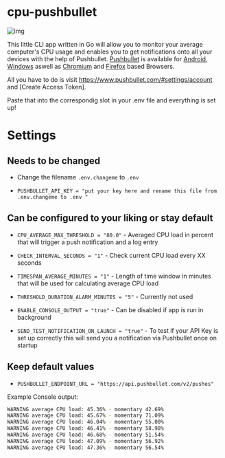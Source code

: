 # cpu-pushbullet

![img](https://www.pushbullet.com/img/header/logo.png)

This little CLI app written in Go will allow you to monitor your average computer's CPU usage and enables you to get notifications onto all your devices with the help of Pushbullet.
[Pushbullet](https://www.pushbullet.com/) is available for [Android](https://play.google.com/store/apps/details?id=com.pushbullet.android&pcampaignid=web_share), [Windows](https://update.pushbullet.com/pushbullet_installer.exe) aswell as [Chromium](https://addons.mozilla.org/en-US/firefox/addon/pushbullet/versions/) and [Firefox](https://addons.mozilla.org/en-US/firefox/addon/pushbullet/versions/) based Browsers.

All you have to do is visit https://www.pushbullet.com/#settings/account and [Create Access Token].

Paste that into the correspondig slot in your .env file and everything is set up!




# Settings
## Needs to be changed
- Change the filename `.env.changeme` to `.env`

- `PUSHBULLET_API_KEY = "put your key here and rename this file from .env.changeme to .env "`

## Can be configured to your liking or stay default

- `CPU_AVERAGE_MAX_THRESHOLD = "80.0"` - Averaged CPU load in percent that will trigger a push notification and a log entry

- `CHECK_INTERVAL_SECONDS = "1"` - Check current CPU load every XX seconds

- `TIMESPAN_AVERAGE_MINUTES = "1"` - Length of time window in minutes that will be used for calculating average CPU load

- `THRESHOLD_DURATION_ALARM_MINUTES = "5"` - Currently not used

- `ENABLE_CONSOLE_OUTPUT = "true"` - Can be disabled if app is run in background

- `SEND_TEST_NOTIFICATION_ON_LAUNCH = "true"` - To test if your API Key is set up correctly this will send you a notification via Pushbullet once on startup

## Keep default values
- `PUSHBULLET_ENDPOINT_URL = "https://api.pushbullet.com/v2/pushes"`



Example Console output:
```bash
WARNING average CPU load: 45.36% - momentary 42.69%
WARNING average CPU load: 45.67% - momentary 71.09%
WARNING average CPU load: 46.04% - momentary 55.00%
WARNING average CPU load: 46.41% - momentary 58.98%
WARNING average CPU load: 46.68% - momentary 51.54%
WARNING average CPU load: 47.09% - momentary 56.92%
WARNING average CPU load: 47.36% - momentary 56.54%
```
